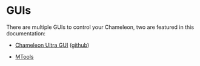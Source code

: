 # GUIs

There are multiple GUIs to control your Chameleon, two are featured in this documentation:

- [Chameleon Ultra GUI](./chameleonultragui.md) ([github](https://github.com/GameTec-live/ChameleonUltraGUI))

- [MTools](https://shop.mtoolstec.com/mifare-classic-tool-for-ios)
